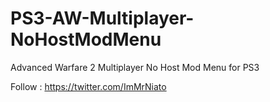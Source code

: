 # PS3-AW-Multiplayer-NoHostModMenu

Advanced Warfare 2 Multiplayer No Host Mod Menu for PS3

Follow : https://twitter.com/ImMrNiato
